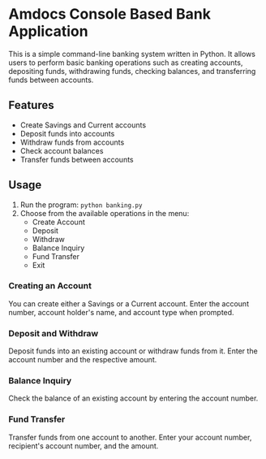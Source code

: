 # Amdocs Console Based Bank Application 

This is a simple command-line banking system written in Python. It allows users to perform basic banking operations such as creating accounts, depositing funds, withdrawing funds, checking balances, and transferring funds between accounts.

## Features

- Create Savings and Current accounts
- Deposit funds into accounts
- Withdraw funds from accounts
- Check account balances
- Transfer funds between accounts

## Usage

1. Run the program: `python banking.py`
2. Choose from the available operations in the menu:
   - Create Account
   - Deposit
   - Withdraw
   - Balance Inquiry
   - Fund Transfer
   - Exit

### Creating an Account

You can create either a Savings or a Current account. Enter the account number, account holder's name, and account type when prompted.

### Deposit and Withdraw

Deposit funds into an existing account or withdraw funds from it. Enter the account number and the respective amount.

### Balance Inquiry

Check the balance of an existing account by entering the account number.

### Fund Transfer

Transfer funds from one account to another. Enter your account number, recipient's account number, and the amount.
